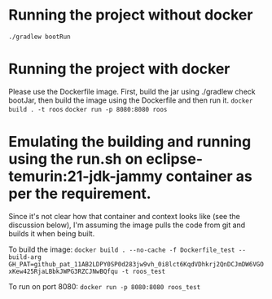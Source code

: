 # Running the project without docker
`./gradlew bootRun`

# Running the project with docker
Please use the Dockerfile image. First, build the jar using ./gradlew check bootJar, then build the image using the Dockerfile and then run it.
`docker build . -t roos`
`docker run -p 8080:8080 roos`

# Emulating the building and running using the run.sh on eclipse-temurin:21-jdk-jammy container as per the requirement.
Since it's not clear how that container and context looks like (see the discussion below), I'm assuming the image pulls the code from git and builds it when being built.

To build the image:
`docker build . --no-cache -f Dockerfile_test --build-arg GH_PAT=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 -t roos_test`

To run on port 8080:
`docker run -p 8080:8080 roos_test` 